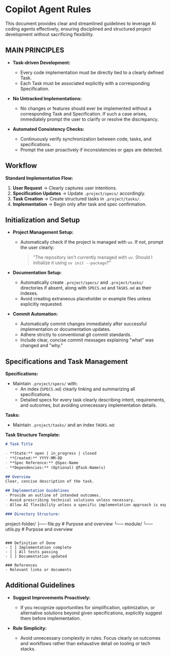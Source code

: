 # Copilot Agent Rules

This document provides clear and streamlined guidelines to leverage AI coding agents effectively, ensuring disciplined and structured project development without sacrificing flexibility.

## MAIN PRINCIPLES

- **Task-driven Development:**
  - Every code implementation must be directly tied to a clearly defined Task.
  - Each Task must be associated explicitly with a corresponding Specification.

- **No Untracked Implementations:**
  - No changes or features should ever be implemented without a corresponding Task and Specification. If such a case arises, immediately prompt the user to clarify or resolve the discrepancy.

- **Automated Consistency Checks:**
  - Continuously verify synchronization between code, tasks, and specifications.
  - Prompt the user proactively if inconsistencies or gaps are detected.

## Workflow

**Standard Implementation Flow:**

1. **User Request** → Clearly captures user intentions.
2. **Specification Updates** → Update `.project/specs/` accordingly.
3. **Task Creation** → Create structured tasks in `.project/tasks/`.
4. **Implementation** → Begin only after task and spec confirmation.

## Initialization and Setup

- **Project Management Setup:**
  - Automatically check if the project is managed with `uv`. If not, prompt the user clearly:
    > "The repository isn't currently managed with `uv`. Should I initialize it using `uv init --package`?"

- **Documentation Setup:**
  - Automatically create `.project/specs/` and `.project/tasks/` directories if absent, along with `SPECS.md` and `TASKS.md` as their indexes.
  - Avoid creating extraneous placeholder or example files unless explicitly requested.

- **Commit Automation:**
  - Automatically commit changes immediately after successful implementation or documentation updates.
  - Adhere strictly to conventional git commit standards.
  - Include clear, concise commit messages explaining "what" was changed and "why."

## Specifications and Task Management

**Specifications:**

- Maintain `.project/specs/` with:
  - An index (`SPECS.md`) clearly linking and summarizing all specifications.
  - Detailed specs for every task clearly describing intent, requirements, and outcomes, but avoiding unnecessary implementation details.

**Tasks:**

- Maintain `.project/tasks/` and an index `TASKS.md`:

**Task Structure Template:**
```markdown
# Task Title

- **State:** open | in_progress | closed
- **Created:** YYYY-MM-DD
- **Spec Reference:** @Spec-Name
- **Dependencies:** (Optional) @Task-Name(s)

## Overview
Clear, concise description of the task.

## Implementation Guidelines
- Provide an outline of intended outcomes.
- Avoid prescribing technical solutions unless necessary.
- Allow AI flexibility unless a specific implementation approach is explicitly required.

### Directory Structure:
```
project-folder/
├── file.py        # Purpose and overview
└── module/
    └── utils.py   # Purpose and overview
```

### Definition of Done
- [ ] Implementation complete
- [ ] All tests passing
- [ ] Documentation updated

### References
- Relevant links or documents
```

## Additional Guidelines

- **Suggest Improvements Proactively:**
  - If you recognize opportunities for simplification, optimization, or alternative solutions beyond given specifications, explicitly suggest them before implementation.

- **Rule Simplicity:**
  - Avoid unnecessary complexity in rules. Focus clearly on outcomes and workflows rather than exhaustive detail on tooling or tech stacks.

